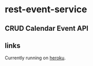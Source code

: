 # rest-event-service

## CRUD Calendar Event API

## links
Currently running on [heroku](https://rest-event-app.herokuapp.com/events).